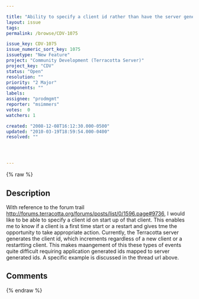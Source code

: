 ```yaml
---

title: "Ability to specify a client id rather than have the server generated one"
layout: issue
tags: 
permalink: /browse/CDV-1075

issue_key: CDV-1075
issue_numeric_sort_key: 1075
issuetype: "New Feature"
project: "Community Development (Terracotta Server)"
project_key: "CDV"
status: "Open"
resolution: ""
priority: "2 Major"
components: ""
labels: 
assignee: "prodmgmt"
reporter: "msimmers"
votes:  0
watchers: 1

created: "2008-12-08T16:12:30.000-0500"
updated: "2010-03-19T18:59:54.000-0400"
resolved: ""




---
```


{% raw %}

## Description

<div markdown="1" class="description">

With reference to the forum trail http://forums.terracotta.org/forums/posts/list/0/1596.page#9736, I would like to be able to specify a client id on start up of that client.  This enables me to know if a client is a first time start or a restart and gives tme the opportunity to take appropriate action.  Currently, the Terracotta server generates the client id, which increments regardless of a new client or a restartting client.  This makes maangement of this these types of events quite difficult requiring application generated ids mapped to server generated ids.  A specific example is discussed in the thread url above.

</div>

## Comments



{% endraw %}
